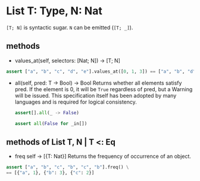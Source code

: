 # List T: Type, N: Nat

`[T; N]` is syntactic sugar. `N` can be emitted (`[T; _]`).

## methods

* values_at(self, selectors: [Nat; N]) -> [T; N]

```python
assert ["a", "b", "c", "d", "e"].values_at([0, 1, 3]) == ["a", "b", "d"]
```

* all(self, pred: T -> Bool) -> Bool
   Returns whether all elements satisfy pred.
   If the element is 0, it will be `True` regardless of pred, but a Warning will be issued.
   This specification itself has been adopted by many languages and is required for logical consistency.

   ```python
   assert[].all(_ -> False)
   ```

   ```python
   assert all(False for _in[])
   ```

## methods of List T, N | T <: Eq

* freq self -> [{T: Nat}]
   Returns the frequency of occurrence of an object.

```python
assert ["a", "b", "c", "b", "c", "b"].freq() \
== [{"a", 1}, {"b": 3}, {"c": 2}]
```
